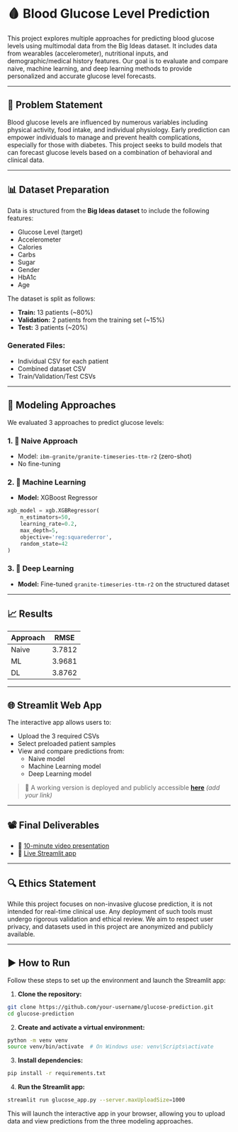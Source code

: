 # 🩸 Blood Glucose Level Prediction

This project explores multiple approaches for predicting blood glucose levels using multimodal data from the Big Ideas dataset. It includes data from wearables (accelerometer), nutritional inputs, and demographic/medical history features. Our goal is to evaluate and compare naive, machine learning, and deep learning methods to provide personalized and accurate glucose level forecasts.

---

## 🚀 Problem Statement

Blood glucose levels are influenced by numerous variables including physical activity, food intake, and individual physiology. Early prediction can empower individuals to manage and prevent health complications, especially for those with diabetes. This project seeks to build models that can forecast glucose levels based on a combination of behavioral and clinical data.

---

## 📊 Dataset Preparation

Data is structured from the **Big Ideas dataset** to include the following features:

- Glucose Level (target)
- Accelerometer
- Calories
- Carbs
- Sugar
- Gender
- HbA1c
- Age

The dataset is split as follows:
- **Train:** 13 patients (~80%)
- **Validation:** 2 patients from the training set (~15%)
- **Test:** 3 patients (~20%)

### Generated Files:
- Individual CSV for each patient
- Combined dataset CSV
- Train/Validation/Test CSVs

---

## 🧠 Modeling Approaches

We evaluated 3 approaches to predict glucose levels:

### 1. 🧮 Naive Approach
- Model: `ibm-granite/granite-timeseries-ttm-r2` (zero-shot)
- No fine-tuning

### 2. 🌲 Machine Learning
- **Model:** XGBoost Regressor
```python
xgb_model = xgb.XGBRegressor(
    n_estimators=50, 
    learning_rate=0.2, 
    max_depth=5, 
    objective='reg:squarederror', 
    random_state=42
)
```

### 3. 🤖 Deep Learning
- **Model:** Fine-tuned `granite-timeseries-ttm-r2` on the structured dataset

---

## 📈 Results

| Approach | RMSE |
|----------|------|
| Naive    | 3.7812 |
| ML       | 3.9681 |
| DL       | 3.8762 |

---

## 🌐 Streamlit Web App

The interactive app allows users to:
- Upload the 3 required CSVs
- Select preloaded patient samples
- View and compare predictions from:
  - Naive model
  - Machine Learning model
  - Deep Learning model

> 📍 A working version is deployed and publicly accessible [**here**](#) *(add your link)*

---

## 📽️ Final Deliverables

- 🔗 [10-minute video presentation](#) 
- 🔗 [Live Streamlit app](https://huggingface.co/spaces/iaravagni/BloodGlucosePrediction)

---

## 🔍 Ethics Statement

While this project focuses on non-invasive glucose prediction, it is not intended for real-time clinical use. Any deployment of such tools must undergo rigorous validation and ethical review. We aim to respect user privacy, and datasets used in this project are anonymized and publicly available.

---

## ▶️ How to Run

Follow these steps to set up the environment and launch the Streamlit app:

1. **Clone the repository:**
```bash
git clone https://github.com/your-username/glucose-prediction.git
cd glucose-prediction
```

2. **Create and activate a virtual environment:**
```bash
python -m venv venv
source venv/bin/activate  # On Windows use: venv\Scripts\activate
```

3. **Install dependencies:**
```bash
pip install -r requirements.txt
```

4. **Run the Streamlit app:**
```bash
streamlit run glucose_app.py --server.maxUploadSize=1000
```

This will launch the interactive app in your browser, allowing you to upload data and view predictions from the three modeling approaches.
